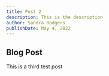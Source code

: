 ```yaml
---
title: Post 2
description: This is the description
author: Sandra Rodgers
publishDate: May 4, 2022
---
```


## Blog Post

This is a third test post
